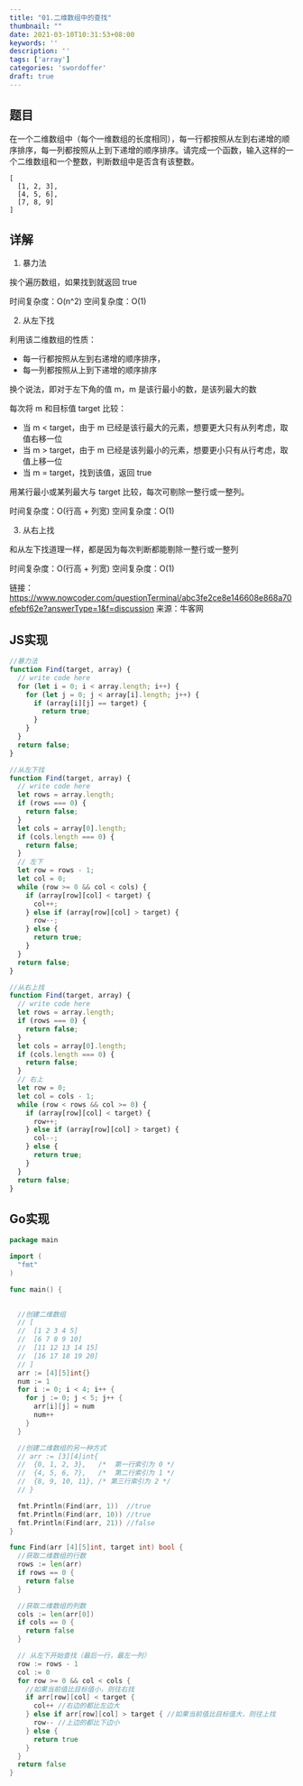 ```yaml
---
title: "01.二维数组中的查找"
thumbnail: ""
date: 2021-03-10T10:31:53+08:00
keywords: ''
description: ''
tags: ['array']
categories: 'swordoffer'
draft: true
---
```


## 题目

在一个二维数组中（每个一维数组的长度相同），每一行都按照从左到右递增的顺序排序，每一列都按照从上到下递增的顺序排序。请完成一个函数，输入这样的一个二维数组和一个整数，判断数组中是否含有该整数。

```
[ 
  [1, 2, 3], 
  [4, 5, 6],
  [7, 8, 9]
]
```

## 详解

1. 暴力法

挨个遍历数组，如果找到就返回 true

时间复杂度：O(n^2)
空间复杂度：O(1)

2. 从左下找

利用该二维数组的性质：
- 每一行都按照从左到右递增的顺序排序，
- 每一列都按照从上到下递增的顺序排序

换个说法，即对于左下角的值 m，m 是该行最小的数，是该列最大的数

每次将 m 和目标值 target 比较：
- 当 m < target，由于 m 已经是该行最大的元素，想要更大只有从列考虑，取值右移一位
- 当 m > target，由于 m 已经是该列最小的元素，想要更小只有从行考虑，取值上移一位
- 当 m = target，找到该值，返回 true

用某行最小或某列最大与 target 比较，每次可剔除一整行或一整列。

时间复杂度：O(行高 + 列宽)
空间复杂度：O(1)

3. 从右上找

和从左下找道理一样，都是因为每次判断都能剔除一整行或一整列

时间复杂度：O(行高 + 列宽)
空间复杂度：O(1)

链接：https://www.nowcoder.com/questionTerminal/abc3fe2ce8e146608e868a70efebf62e?answerType=1&f=discussion
来源：牛客网

## JS实现

```javascript
//暴力法
function Find(target, array) {
  // write code here
  for (let i = 0; i < array.length; i++) {
    for (let j = 0; j < array[i].length; j++) {
      if (array[i][j] == target) {
        return true;
      }
    }
  }
  return false;
}

//从左下找
function Find(target, array) {
  // write code here
  let rows = array.length;
  if (rows === 0) {
    return false;
  }
  let cols = array[0].length;
  if (cols.length === 0) {
    return false;
  }
  // 左下
  let row = rows - 1;
  let col = 0;
  while (row >= 0 && col < cols) {
    if (array[row][col] < target) {
      col++;
    } else if (array[row][col] > target) {
      row--;
    } else {
      return true;
    }
  }
  return false;
}

//从右上找
function Find(target, array) {
  // write code here
  let rows = array.length;
  if (rows === 0) {
    return false;
  }
  let cols = array[0].length;
  if (cols.length === 0) {
    return false;
  }
  // 右上
  let row = 0;
  let col = cols - 1;
  while (row < rows && col >= 0) {
    if (array[row][col] < target) {
      row++;
    } else if (array[row][col] > target) {
      col--;
    } else {
      return true;
    }
  }
  return false;
}
```

## Go实现

```go
package main

import (
  "fmt"
)

func main() {
  

  //创建二维数组
  // [
  //  [1 2 3 4 5]
  //  [6 7 8 9 10]
  //  [11 12 13 14 15]
  //  [16 17 18 19 20]
  // ]
  arr := [4][5]int{}
  num := 1
  for i := 0; i < 4; i++ {
    for j := 0; j < 5; j++ {
      arr[i][j] = num
      num++
    }
  }

  //创建二维数组的另一种方式
  // arr := [3][4]int{
  //  {0, 1, 2, 3},   /*  第一行索引为 0 */
  //  {4, 5, 6, 7},   /*  第二行索引为 1 */
  //  {8, 9, 10, 11}, /* 第三行索引为 2 */
  // }

  fmt.Println(Find(arr, 1))  //true
  fmt.Println(Find(arr, 10)) //true
  fmt.Println(Find(arr, 21)) //false
}

func Find(arr [4][5]int, target int) bool {
  //获取二维数组的行数
  rows := len(arr)
  if rows == 0 {
    return false
  }

  //获取二维数组的列数
  cols := len(arr[0])
  if cols == 0 {
    return false
  }

  // 从左下开始查找（最后一行，最左一列）
  row := rows - 1
  col := 0
  for row >= 0 && col < cols {
    //如果当前值比目标值小，则往右找
    if arr[row][col] < target {
      col++ //右边的都比左边大
    } else if arr[row][col] > target { //如果当前值比目标值大，则往上找
      row-- //上边的都比下边小
    } else {
      return true
    }
  }
  return false
}
```

